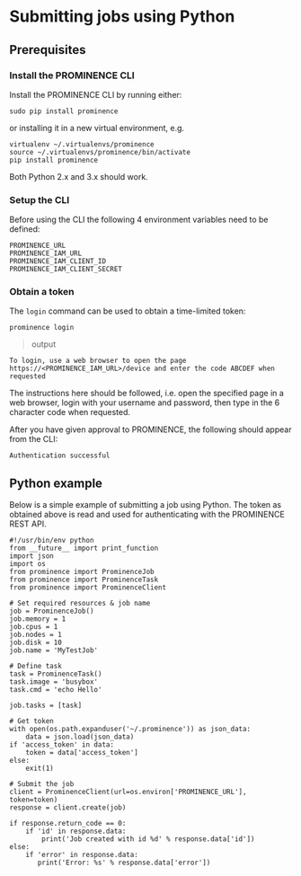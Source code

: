 # Submitting jobs using Python

## Prerequisites 

### Install the PROMINENCE CLI
Install the PROMINENCE CLI by running either:
```
sudo pip install prominence
```
or installing it in a new virtual environment, e.g.
```
virtualenv ~/.virtualenvs/prominence
source ~/.virtualenvs/prominence/bin/activate
pip install prominence
```
Both Python 2.x and 3.x should work.

### Setup the CLI
Before using the CLI the following 4 environment variables need to be defined:
```
PROMINENCE_URL
PROMINENCE_IAM_URL
PROMINENCE_IAM_CLIENT_ID
PROMINENCE_IAM_CLIENT_SECRET
```

### Obtain a token
The `login` command can be used to obtain a time-limited token:
```
prominence login
```

> output

```
To login, use a web browser to open the page https://<PROMINENCE_IAM_URL>/device and enter the code ABCDEF when requested
```
The instructions here should be followed, i.e. open the specified page in a web browser, login with your username and password, then type in the 6 character code when requested.

After you have given approval to PROMINENCE, the following should appear from the CLI:
```
Authentication successful
```

## Python example
Below is a simple example of submitting a job using Python. The token as obtained above is read and used for authenticating with the PROMINENCE REST API.
```
#!/usr/bin/env python
from __future__ import print_function
import json
import os
from prominence import ProminenceJob
from prominence import ProminenceTask
from prominence import ProminenceClient

# Set required resources & job name
job = ProminenceJob()
job.memory = 1
job.cpus = 1
job.nodes = 1
job.disk = 10
job.name = 'MyTestJob'

# Define task
task = ProminenceTask()
task.image = 'busybox'
task.cmd = 'echo Hello'

job.tasks = [task]

# Get token
with open(os.path.expanduser('~/.prominence')) as json_data:
    data = json.load(json_data)
if 'access_token' in data:
    token = data['access_token']
else:
    exit(1)

# Submit the job
client = ProminenceClient(url=os.environ['PROMINENCE_URL'], token=token)
response = client.create(job)

if response.return_code == 0:
    if 'id' in response.data:
        print('Job created with id %d' % response.data['id'])
else:
    if 'error' in response.data:
       print('Error: %s' % response.data['error'])
```
